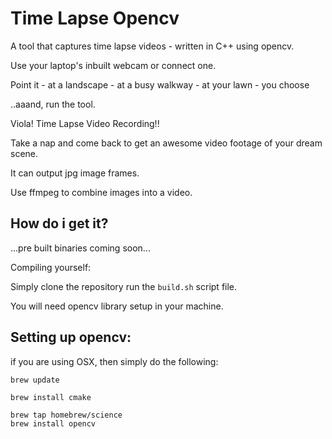 Time Lapse Opencv
=================

A tool that captures time lapse videos - written in C++ using opencv.

Use your laptop's inbuilt webcam or connect one.

Point it - at a landscape - at a busy walkway - at your lawn - you choose

..aaand, run the tool.

Viola! Time Lapse Video Recording!!

Take a nap and come back to get an awesome video footage of your dream scene.



It can output jpg image frames.

Use ffmpeg to combine images into a video.


How do i get it?
----------------

...pre built binaries coming soon...

Compiling yourself:

Simply clone the repository run the `build.sh` script file.

You will need opencv library setup in your machine.

Setting up opencv:
------------------

if you are using OSX, then simply do the following:

```
brew update

brew install cmake

brew tap homebrew/science
brew install opencv
```

